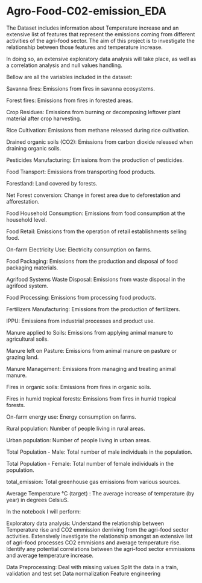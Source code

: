 # Agro-Food-C02-emission_EDA

The Dataset includes information about Temperature increase and an extensive list of features that represent the emissions coming from different activities of the agri-food sector. The aim of this project is to investigate the relationship between those features and temperature increase.

In doing so, an extensive exploratory data analysis will take place, as well as a correlation analysis and null values handling.

Bellow are all the variables included in the dataset:

Savanna fires: Emissions from fires in savanna ecosystems.

Forest fires: Emissions from fires in forested areas.

Crop Residues: Emissions from burning or decomposing leftover plant material after crop harvesting.

Rice Cultivation: Emissions from methane released during rice cultivation.

Drained organic soils (CO2): Emissions from carbon dioxide released when draining organic soils.

Pesticides Manufacturing: Emissions from the production of pesticides.

Food Transport: Emissions from transporting food products.

Forestland: Land covered by forests.

Net Forest conversion: Change in forest area due to deforestation and afforestation.

Food Household Consumption: Emissions from food consumption at the household level.

Food Retail: Emissions from the operation of retail establishments selling food.

On-farm Electricity Use: Electricity consumption on farms.

Food Packaging: Emissions from the production and disposal of food packaging materials.

Agrifood Systems Waste Disposal: Emissions from waste disposal in the agrifood system.

Food Processing: Emissions from processing food products.

Fertilizers Manufacturing: Emissions from the production of fertilizers.

IPPU: Emissions from industrial processes and product use.

Manure applied to Soils: Emissions from applying animal manure to agricultural soils.

Manure left on Pasture: Emissions from animal manure on pasture or grazing land.

Manure Management: Emissions from managing and treating animal manure.

Fires in organic soils: Emissions from fires in organic soils.

Fires in humid tropical forests: Emissions from fires in humid tropical forests.

On-farm energy use: Energy consumption on farms.

Rural population: Number of people living in rural areas.

Urban population: Number of people living in urban areas.

Total Population - Male: Total number of male individuals in the population.

Total Population - Female: Total number of female individuals in the population.

total_emission: Total greenhouse gas emissions from various sources.

Average Temperature °C (target) : The average increase of temperature (by year) in degrees CelsiuS.

In the notebook I will perform:

Exploratory data analysis: Understand the relationship between Temperature rise and CO2 emmission derriving from the agri-food sector activities. Extensively investigate the relationship amongst an extensive list of agri-food processes CO2 emmisions and average temperature rise. Identify any potential correlations between the agri-food sector emmissions and average temperature increase.

Data Preprocessing: Deal with missing values Split the data in a train, validation and test set Data normalization Feature engineering
